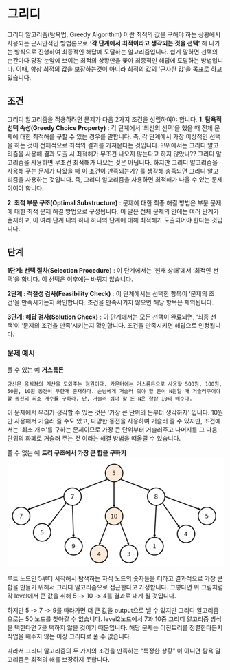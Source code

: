 # 그리디

그리디 알고리즘(탐욕법, Greedy Algorithm) 이란 최적의 값을 구해야 하는 상황에서 사용되는 근시안적인 방법론으로 **‘각 단계에서 최적이라고 생각되는 것을 선택’** 해 나가는 방식으로 진행하여 최종적인 해답에 도달하는 알고리즘입니다.
쉽게 말하면 선택의 순간마다 당장 눈앞에 보이는 최적의 상황만을 쫓아 최종적인 해답에 도달하는 방법입니다.
이때, 항상 최적의 값을 보장하는것이 아니라 최적의 값의 ‘근사한 값’을 목표로 하고 있습니다.

## 조건

그리디 알고리즘을 적용하려면 문제가 다음 2가지 조건을 성립하여야 합니다.
**1. 탐욕적 선택 속성(Greedy Choice Property)** : 각 단계에서 ‘최선의 선택’을 했을 때 전체 문제에 대한 최적해를 구할 수 있는 경우를 말합니다. 즉, 각 단계에서 가장 이상적인 선택을 하는 것이 전체적으로 최적의 결과를 가져온다는 것입니다.
?!위에서는 그리디 알고리즘을 사용해 결과 도출 시 최적해가 무조건 나오지 않는다고 하지 않았나??
그리디 알고리즘을 사용하면 무조건 최적해가 나오는 것은 아닙니다.
하지만 그리디 알고리즘을 사용해 푸는 문제가 나왔을 때 이 조건이 만족되는가? 를 생각해 충족되면 그리디 알고리즘을 사용하는 것입니다.
즉, 그리디 알고리즘을 사용하면 최적해가 나올 수 있는 문제이여야 합니다.

**2. 최적 부분 구조(Optimal Substructure)** : 문제에 대한 최종 해결 방법은 부분 문제에 대한 최적 문제 해결 방법으로 구성됩니다. 이 말은 전체 문제의 안에는 여러 단계가 존재하고, 이 여러 단계 내의 하나 하나의 단계에 대해 최적해가 도출되어야 한다는 것입니다.

## 단계

**1단계: 선택 절차(Selection Procedure)** : 이 단계에서는 ‘현재 상태’에서 ‘최적인 선택’을 합니다. 이 선택은 이후에는 바뀌지 않습니다.

**2단계 : 적절성 검사(Feasibility Check)** : 이 단계에서는 선택한 항목이 ‘문제의 조건’을 만족시키는지 확인합니다. 조건을 만족시키지 않으면 해당 항목은 제외됩니다.

**3단계: 해답 검사(Solution Check)** : 이 단계에서는 모든 선택이 완료되면, ‘최종 선택’이 ‘문제의 조건을 만족’시키는지 확인합니다. 조건을 만족시키면 해답으로 인정됩니다.

### 문제 예시

풀 수 있는 예
**거스름돈**

```
당신은 음식점의 계산을 도와주는 점원이다. 카운터에는 거스름돈으로 사용할 500원, 100원, 50원, 10원 동전이 무한개 존재하다. 손님에게 거슬러 줘야 할 돈이 N원일 때 거슬러주어야 할 동전의 최소 개수를 구하라. 단, 거슬러 줘야 할 돈 N은 항상 10의 배수다.
```

이 문제에서 우리가 생각할 수 있는 것은 '가장 큰 단위의 돈부터 생각하자' 입니다.
10원만 사용해서 거슬러 줄 수도 있고, 다양한 동전을 사용하여 거슬러 줄 수 있지만, 조건에서는 '최소 개수'를 구하는 문제이므로 가장 큰 단위부터 거슬러주고 나머지를 그 다음 단위의 화폐로 거슬러 주는 것 이라는 해결 방법을 떠올릴 수 있습니다.

풀 수 없는 예
**트리 구조에서 가장 큰 합을 구하기**
<img src="./img/그리디 안되는 예.PNG" alt="그리디 안되는 예">

루트 노드인 5부터 시작해서 탐색하는 자식 노드의 숫자들을 더하고
결과적으로 가장 큰 합을 만들기 위해서 그리디 알고리즘으로 접근한다고 가정합니다.
그렇다면 위 그림처럼 각 level에서 큰 값을 취해 5 -> 10 -> 4를 결과로 내게 될 것입니다.

하지만 5 -> 7 -> 9를 따라가면 더 큰 값을 output으로 낼 수 있지만
그리디 알고리즘으로는 50 노드를 찾아갈 수 없습니다.
level2노드에서 7과 10중 그리디 알고리즘 방식을 택한다면 7을 택하지 않을 것이기 때문입니다.
해당 문제는 이진트리를 정렬한다든지 작업을 해주지 않는 이상 그리디로 풀 수 없습니다.

따라서 그리디 알고리즘의 두 가지의 조건을 만족하는 “특정한 상황” 이 아니면 탐욕 알고리즘은 최적의 해를 보장하지 못합니다.
